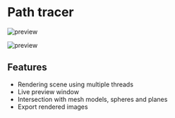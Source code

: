 # Path tracer

![preview](https://cldup.com/dZLX9rG4Ou.png)

![preview](https://cldup.com/Wf52i0JHlV.png)

## Features

- Rendering scene using multiple threads
- Live preview window
- Intersection with mesh models, spheres and planes
- Export rendered images

